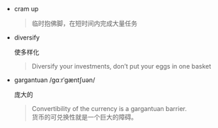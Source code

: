 - cram up
    > 临时抱佛脚，在短时间内完成大量任务


- diversify

    使多样化
    > Diversify your investments, don’t put your eggs in one basket

- gargantuan /ɡɑːrˈɡæntʃuən/
    
    庞大的
    > Convertibility of the currency is a gargantuan barrier.  
    货币的可兑换性就是一个巨大的障碍。
